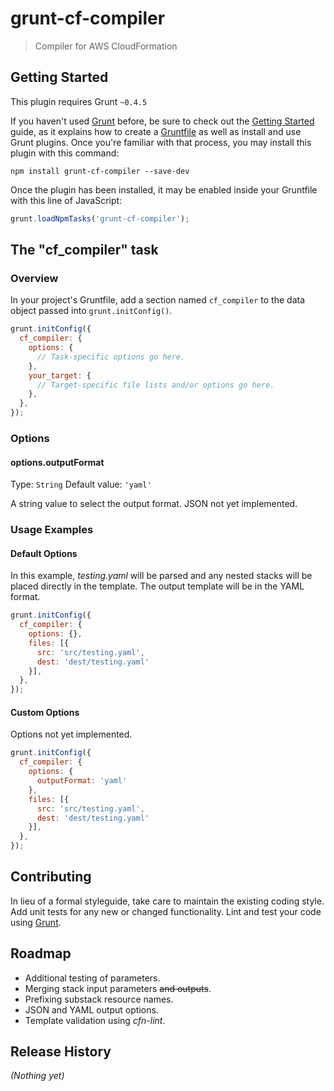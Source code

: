 # grunt-cf-compiler

> Compiler for AWS CloudFormation

## Getting Started
This plugin requires Grunt `~0.4.5`

If you haven't used [Grunt](http://gruntjs.com/) before, be sure to check out the [Getting Started](http://gruntjs.com/getting-started) guide, as it explains how to create a [Gruntfile](http://gruntjs.com/sample-gruntfile) as well as install and use Grunt plugins. Once you're familiar with that process, you may install this plugin with this command:

```shell
npm install grunt-cf-compiler --save-dev
```

Once the plugin has been installed, it may be enabled inside your Gruntfile with this line of JavaScript:

```js
grunt.loadNpmTasks('grunt-cf-compiler');
```

## The "cf_compiler" task

### Overview
In your project's Gruntfile, add a section named `cf_compiler` to the data object passed into `grunt.initConfig()`.

```js
grunt.initConfig({
  cf_compiler: {
    options: {
      // Task-specific options go here.
    },
    your_target: {
      // Target-specific file lists and/or options go here.
    },
  },
});
```

### Options

#### options.outputFormat
Type: `String`
Default value: `'yaml'`

A string value to select the output format.  JSON not yet implemented.

### Usage Examples

#### Default Options
In this example, _testing.yaml_ will be parsed and any nested stacks will be placed directly in the template.  The output template will be in the YAML format.

```js
grunt.initConfig({
  cf_compiler: {
    options: {},
    files: [{
      src: 'src/testing.yaml',
      dest: 'dest/testing.yaml'
    }],
  },
});
```

#### Custom Options
Options not yet implemented.

```js
grunt.initConfig({
  cf_compiler: {
    options: {
      outputFormat: 'yaml'
    },
    files: [{
      src: 'src/testing.yaml',
      dest: 'dest/testing.yaml'
    }],
  },
});
```

## Contributing
In lieu of a formal styleguide, take care to maintain the existing coding style. Add unit tests for any new or changed functionality. Lint and test your code using [Grunt](http://gruntjs.com/).

## Roadmap
- Additional testing of parameters.
- Merging stack input parameters ~~and outputs~~.
- Prefixing substack resource names.
- JSON and YAML output options.
- Template validation using _cfn-lint_.

## Release History
_(Nothing yet)_
